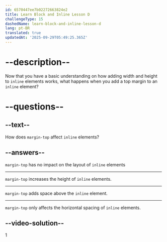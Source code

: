 ```yaml
---
id: 6570447ee7b02272663824e2
title: Learn Block and Inline Lesson D
challengeType: 15
dashedName: learn-block-and-inline-lesson-d
lang: pt-BR
translated: true
updatedAt: '2025-09-29T05:49:25.365Z'
---
```

# --description--

Now that you have a basic understanding on how adding width and height to `inline` elements works, what happens when you add a top margin to an `inline` element?

# --questions--    

## --text--

How does `margin-top` affect `inline` elements?

## --answers--

`margin-top` has no impact on the layout of `inline` elements

---

`margin-top` increases the height of `inline` elements.

---

`margin-top` adds space above the `inline` element.

---

`margin-top` only affects the horizontal spacing of `inline` elements.

## --video-solution--

1
